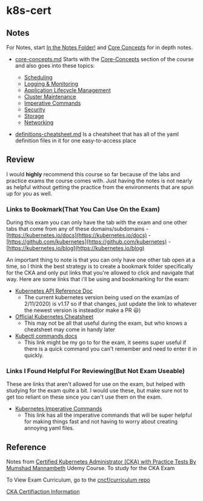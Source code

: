 # k8s-cert

## Notes
For Notes, start [In the Notes Folder!](/notes) and [Core Concepts](/notes/core-concepts.md) for in depth notes. 

* [core-concepts.md](/notes/core-concepts.md) Starts with the [Core-Concepts](/notes/core-concepts.md/#core-concepts) section of the course and also goes into these topics:
  * [Scheduling](/notes/core-concepts.md/#scheduling)
  * [Logging & Monitoring](/notes/core-concepts.md/#logging-and-monitoring)
  * [Application Lifecycle Management](/notes/core-concepts.md/#application-lifecycle-management)
  * [Cluster Maintenance](/notes/core-concepts.md/#cluster-maintenance)
  * [Imperative Commands](/notes/core-concepts.md/#imperative-commands)
  * [Security](/notes/core-concepts.md/#security)
  * [Storage](/notes/core-concepts.md/#storage)
  * [Networking](/notes/core-concepts.md/#networking)

* [definitions-cheatsheet.md](/notes/definitions-cheatsheet.md) Is a cheatsheet that has all of the yaml definition files in it for one easy-to-access place


## Review

I would **highly** recommend this course so far because of the labs and practice exams the course comes with. Just having the notes is not nearly as helpful without getting the practice from the environments that are spun up for you as well. 


### Links to Bookmark(That You Can Use On the Exam)
During this exam you can only have the tab with the exam and one other tabs that come from any of these domains/subdomains
    - [https://kubernetes.io/docs](https://kubernetes.io/docs)
    - [https://github.com/kubernetes](https://github.com/kubernetes)
    - [https://kubernetes.io/blog](https://kubernetes.io/blog)

An important thing to note is that you can only have one other tab open at a time, so I think the best strategy is to create a bookmark folder specifically for the CKA and only put links that you're allowed to click and navigate that way. Here are some links that i'll be using and bookmarking for the exam:

* [Kubernetes API Reference Doc](https://kubernetes.io/docs/reference/generated/kubernetes-api/v1.17/#daemonset-v1-apps)
  * The current kubernetes version being used on the exam(as of 2/11/2020) is v1.17 so if that changes, just update the link to whatever the newest version is instead(or make a PR :smiley:)
* [Official Kubernetes Cheatsheet](https://kubernetes.io/docs/reference/kubectl/cheatsheet/)  
  * This may not be all that useful during the exam, but who knows a cheatsheet may come in handy later
* [Kubectl commands docs](https://kubernetes.io/docs/reference/generated/kubectl/kubectl-commands)
  * This link might be my go to for the exam, it seems super useful if there is a quick command you can't remember and need to enter it in quickly. 



### Links I Found Helpful For Reviewing(But Not Exam Useable)

These are links that aren't allowed for use on the exam, but helped with studying for the exam quite a bit. I would use these, but make sure not to get too reliant on these since you can't use them on the exam.

* [Kubernetes Imperative Commands](https://kubectl.docs.kubernetes.io/pages/imperative_porcelain/creating_resources.html)
  * This link has all the imperative commands that will be super helpful for making things fast and not having to worry about creating annoying yaml files. 

## Reference
Notes from [Certified Kubernetes Administrator (CKA) with Practice Tests By Mumshad Mannambeth](https://www.udemy.com/course/certified-kubernetes-administrator-with-practice-tests/) Udemy Course. To study for the CKA Exam

To View Exam Curriculum, go to the [cncf/curriculum repo](https://github.com/cncf/curriculum)

[CKA Certifiaction Information](https://www.cncf.io/certification/cka/)

